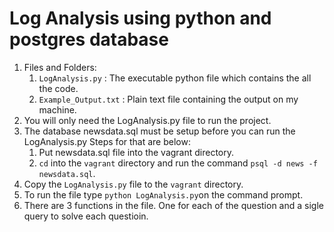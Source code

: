 # Log Analysis using python and postgres database

1. Files and Folders:
    1. `LogAnalysis.py` : The executable python file which contains the all the code.
    2. `Example_Output.txt` : Plain text file containing the output on my machine.
2. You will only need the LogAnalysis.py file to run the project.
3. The database newsdata.sql must be setup before you can run the LogAnalysis.py Steps for that are below:
    1. Put newsdata.sql file into the vagrant directory.
    2. `cd` into the `vagrant` directory and run the command  `psql -d news -f newsdata.sql`.
4. Copy the `LogAnalysis.py` file to the `vagrant` directory. 
5. To run the file type `python LogAnalysis.py`on the command prompt.
6. There are 3 functions in the file. One for each of the question and a sigle query to solve each questioin.
    
